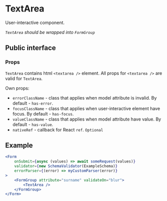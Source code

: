 # TextArea

User-interactive component.

*`TextArea` should be wrapped into `FormGroup`*

## Public interface

### Props

`TextArea` contains html `<textarea />` element. All props for `<textarea />` are valid for `TextArea`.

Own props:
 - `errorClassName` - class that applies when model attribute is invalid. By default - `has-error`.
 - `focusClassName` - class that applies when user-interactive element have focus. By default - `has-focus`.
 - `valueClassName` - class that applies when model attribute have value. By default - `has-value`.
 - `nativeRef` - callback for React `ref`. `Optional`

## Example

```jsx
<Form 
    onSubmit={async (values) => await someRequest(values)}
    validator={new SchemaValidator(ExampleSchema)}
    errorParser={(error) => myCustomParser(error)}
>
    <FormGroup attribute="surname" validateOn="blur">
        <TextArea />
    </FormGroup>
</Form>
```
